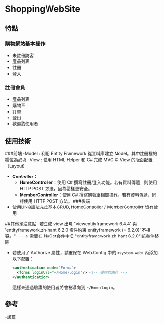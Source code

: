 # ShoppingWebSite

## 特點
### 購物網站基本操作
- 未註冊訪客
- 產品列表
- 註冊
- 登入
### 註冊會員
- 產品列表
- 購物車
- 訂單
- 登出
- 歡迎該使用者

## 使用技術
###前端
-Model : 利用 Entity Framework 從資料庫建立 Model。其中註冊裡的欄位為必填
-View : 使用 HTML Helper 和 C# 完成 MVC 中 View 的版面配置（Layout）
- **Controller**：
  - **HomeController**：使用 C# 撰寫註冊/登入功能。若有資料傳遞，則使用 HTTP POST 方法，因為這樣更安全。
  - **MemberController**：使用 C# 撰寫購物車相關操作。若有資料傳遞，同樣使用 HTTP POST 方法。
###後端
- 使用LINQ語法完成基本CRUD, HomeController / MemberController 皆有使用

##其他須注意點
-若生成 view 出現 "viewentityframework 6.4.4' 與 'entityframework.zh-hant 6.2.0 條件約束 entityframework (= 6.2.0)' 不相容。" ---> 需要在 NuGet套件中把 "entityframework.zh-hant 6.2.0" 該套件移除
- 若使用了 Authorize 屬性，請確保在 Web.Config 中的 `<system.web>` 內添加以下配置：
    ```xml
    <authentication mode="Forms">
      <forms loginUrl="~/Home/Login"/> <!-- 導向的路徑 -->
    </authentication>
    ```
    這樣未通過驗證的使用者將會被導向到 `~/Home/Login`。

## 參考
-[該篇](https://ithelp.ithome.com.tw/articles/10287423) 
